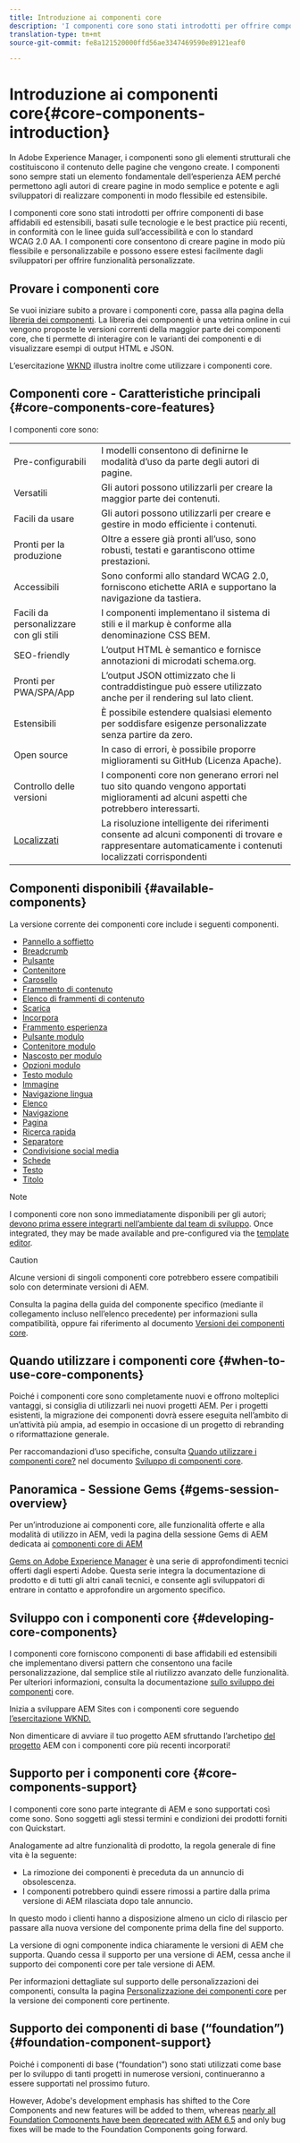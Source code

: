 ```yaml
---
title: Introduzione ai componenti core
description: 'I componenti core sono stati introdotti per offrire componenti di base affidabili ed estensibili, basati sulle tecnologie e le best practice più recenti. '
translation-type: tm+mt
source-git-commit: fe8a121520000ffd56ae3347469590e89121eaf0

---
```



# Introduzione ai componenti core{#core-components-introduction}

In Adobe Experience Manager, i componenti sono gli elementi strutturali che costituiscono il contenuto delle pagine che vengono create. I componenti sono sempre stati un elemento fondamentale dell’esperienza AEM perché permettono agli autori di creare pagine in modo semplice e potente e agli sviluppatori di realizzare componenti in modo flessibile ed estensibile.

I componenti core sono stati introdotti per offrire componenti di base affidabili ed estensibili, basati sulle tecnologie e le best practice più recenti, in conformità con le linee guida sull’accessibilità e con lo standard WCAG 2.0 AA. I componenti core consentono di creare pagine in modo più flessibile e personalizzabile e possono essere estesi facilmente dagli sviluppatori per offrire funzionalità personalizzate.

## Provare i componenti core

Se vuoi iniziare subito a provare i componenti core, passa alla pagina della [libreria dei componenti](https://adobe.com/go/aem_cmp_library). La libreria dei componenti è una vetrina online in cui vengono proposte le versioni correnti della maggior parte dei componenti core, che ti permette di interagire con le varianti dei componenti e di visualizzare esempi di output HTML e JSON.

L’esercitazione [WKND](https://docs.adobe.com/content/help/en/experience-manager-learn/getting-started-wknd-tutorial-develop/overview.html) illustra inoltre come utilizzare i componenti core.

## Componenti core - Caratteristiche principali {#core-components-core-features}

I componenti core sono:

|  |  |
|--- |--- |
| Pre-configurabili | I modelli consentono di definirne le modalità d’uso da parte degli autori di pagine. |
| Versatili | Gli autori possono utilizzarli per creare la maggior parte dei contenuti. |
| Facili da usare | Gli autori possono utilizzarli per creare e gestire in modo efficiente i contenuti. |
| Pronti per la produzione | Oltre a essere già pronti all’uso, sono robusti, testati e garantiscono ottime prestazioni. |
| Accessibili | Sono conformi allo standard WCAG 2.0, forniscono etichette ARIA e supportano la navigazione da tastiera. |
| Facili da personalizzare con gli stili | I componenti implementano il sistema di stili e il markup è conforme alla denominazione CSS BEM. |
| SEO-friendly | L’output HTML è semantico e fornisce annotazioni di microdati schema.org. |
| Pronti per PWA/SPA/App | L’output JSON ottimizzato che li contraddistingue può essere utilizzato anche per il rendering sul lato client. |
| Estensibili | È possibile estendere qualsiasi elemento per soddisfare esigenze personalizzate senza partire da zero. |
| Open source | In caso di errori, è possibile proporre miglioramenti su GitHub (Licenza Apache). |
| Controllo delle versioni | I componenti core non generano errori nel tuo sito quando vengono apportati miglioramenti ad alcuni aspetti che potrebbero interessarti. |
| [Localizzati](get-started/localization.md) | La risoluzione intelligente dei riferimenti consente ad alcuni componenti di trovare e rappresentare automaticamente i contenuti localizzati corrispondenti |

## Componenti disponibili {#available-components}

La versione corrente dei componenti core include i seguenti componenti.

* [Pannello a soffietto](components/accordion.md)
* [Breadcrumb](components/breadcrumb.md)
* [Pulsante](components/button.md)
* [Contenitore](components/container.md)
* [Carosello](components/carousel.md)
* [Frammento di contenuto](components/content-fragment-component.md)
* [Elenco di frammenti di contenuto](components/content-fragment-list.md)
* [Scarica](components/download.md)
* [Incorpora](components/embed.md)
* [Frammento esperienza](components/experience-fragment.md)
* [Pulsante modulo](components/forms/form-button.md)
* [Contenitore modulo](components/forms/form-container.md)
* [Nascosto per modulo](components/forms/form-hidden.md)
* [Opzioni modulo](components/forms/form-options.md)
* [Testo modulo](components/forms/form-text.md)
* [Immagine](components/image.md)
* [Navigazione lingua](components/language-navigation.md)
* [Elenco](components/list.md)
* [Navigazione](components/navigation.md)
* [Pagina](components/page.md)
* [Ricerca rapida](components/quick-search.md)
* [Separatore](components/separator.md)
* [Condivisione social media](components/sharing.md)
* [Schede](components/tabs.md)
* [Testo](components/text.md)
* [Titolo](components/title.md)

>[!NOTE]
>
>I componenti core non sono immediatamente disponibili per gli autori; [devono prima essere integrarti nell’ambiente dal team di sviluppo](get-started/using.md). Once integrated, they may be made available and pre-configured via the [template editor](https://docs.adobe.com/content/help/en/experience-manager-cloud-service/sites/authoring/features/templates.html).

>[!CAUTION]
>
>Alcune versioni di singoli componenti core potrebbero essere compatibili solo con determinate versioni di AEM.
>
>Consulta la pagina della guida del componente specifico (mediante il collegamento incluso nell’elenco precedente) per informazioni sulla compatibilità, oppure fai riferimento al documento [Versioni dei componenti core](versions.md).

## Quando utilizzare i componenti core {#when-to-use-core-components}

Poiché i componenti core sono completamente nuovi e offrono molteplici vantaggi, si consiglia di utilizzarli nei nuovi progetti AEM. Per i progetti esistenti, la migrazione dei componenti dovrà essere eseguita nell’ambito di un’attività più ampia, ad esempio in occasione di un progetto di rebranding o riformattazione generale.

Per raccomandazioni d’uso specifiche, consulta [Quando utilizzare i componenti core?](developing/overview.md#when-to-use-the-core-components) nel documento [Sviluppo di componenti core](developing/overview.md).

## Panoramica - Sessione Gems {#gems-session-overview}

Per un’introduzione ai componenti core, alle funzionalità offerte e alla modalità di utilizzo in AEM, vedi la pagina della sessione Gems di AEM dedicata ai [componenti core di AEM](https://helpx.adobe.com/experience-manager/kt/eseminars/gems/AEM-Core-Components.html)

[Gems on Adobe Experience Manager](https://helpx.adobe.com/experience-manager/kt/eseminars/gems/aem-index.html) è una serie di approfondimenti tecnici offerti dagli esperti Adobe. Questa serie integra la documentazione di prodotto e di tutti gli altri canali tecnici, e consente agli sviluppatori di entrare in contatto e approfondire un argomento specifico.

## Sviluppo con i componenti core {#developing-core-components}

I componenti core forniscono componenti di base affidabili ed estensibili che implementano diversi pattern che consentono una facile personalizzazione, dal semplice stile al riutilizzo avanzato delle funzionalità. Per ulteriori informazioni, consulta la documentazione [sullo sviluppo dei componenti](developing/overview.md) core.

Inizia a sviluppare AEM Sites con i componenti core seguendo [l’esercitazione WKND.](https://docs.adobe.com/content/help/en/experience-manager-learn/getting-started-wknd-tutorial-develop/overview.html)

Non dimenticare di avviare il tuo progetto AEM sfruttando l’archetipo [del progetto](developing/archetype/overview.md) AEM con i componenti core più recenti incorporati!

## Supporto per i componenti core {#core-components-support}

I componenti core sono parte integrante di AEM e sono supportati così come sono. Sono soggetti agli stessi termini e condizioni dei prodotti forniti con Quickstart.

Analogamente ad altre funzionalità di prodotto, la regola generale di fine vita è la seguente:

* La rimozione dei componenti è preceduta da un annuncio di obsolescenza.
* I componenti potrebbero quindi essere rimossi a partire dalla prima versione di AEM rilasciata dopo tale annuncio.

In questo modo i clienti hanno a disposizione almeno un ciclo di rilascio per passare alla nuova versione del componente prima della fine del supporto.

La versione di ogni componente indica chiaramente le versioni di AEM che supporta. Quando cessa il supporto per una versione di AEM, cessa anche il supporto dei componenti core per tale versione di AEM.

Per informazioni dettagliate sul supporto delle personalizzazioni dei componenti, consulta la pagina [Personalizzazione dei componenti core](developing/customizing.md) per la versione dei componenti core pertinente.

## Supporto dei componenti di base (“foundation”) {#foundation-component-support}

Poiché i componenti di base (“foundation”) sono stati utilizzati come base per lo sviluppo di tanti progetti in numerose versioni, continueranno a essere supportati nel prossimo futuro.

However, Adobe&#39;s development emphasis has shifted to the Core Components and new features will be added to them, whereas [nearly all Foundation Components have been deprecated with AEM 6.5](https://docs.adobe.com/content/help/en/experience-manager-65/authoring/siteandpage/default-components-foundation.html) and only bug fixes will be made to the Foundation Components going forward.
